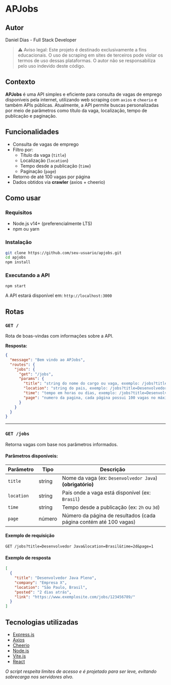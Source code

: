# APJobs
## Autor

Daniel Dias - Full Stack Developer

> ⚠️ Aviso legal: Este projeto é destinado exclusivamente a fins educacionais. O uso de scraping em sites de terceiros pode violar os termos de uso dessas plataformas. O autor não se responsabiliza pelo uso indevido deste código.

## Contexto

**APJobs** é uma API simples e eficiente para consulta de vagas de emprego disponíveis pela internet, utilizando web scraping com `axios` e `cheerio` e também APIs públicas. Atualmente, a API permite buscas personalizadas por meio de parâmetros como título da vaga, localização, tempo de publicação e paginação.

## Funcionalidades

- Consulta de vagas de emprego
- Filtro por:
  - Título da vaga (`title`)
  - Localização (`location`)
  - Tempo desde a publicação (`time`)
  - Paginação (`page`)
- Retorno de até 100 vagas por página
- Dados obtidos via **crawler** (axios + cheerio)

## Como usar

### Requisitos

- Node.js v14+ (preferencialmente LTS)
- npm ou yarn

### Instalação

```bash
git clone https://github.com/seu-usuario/apjobs.git
cd apjobs
npm install
```

### Executando a API

```bash
npm start
```

A API estará disponível em: `http://localhost:3000`

## Rotas

### `GET /`

Rota de boas-vindas com informações sobre a API.

**Resposta:**

```json
{
  "message": "Bem vindo ao APJobs",
  "routes": {
    "jobs": {
      "get": "/jobs",
      "params": {
        "title": "string do nome do cargo ou vaga, exemplo: /jobs?title=Desenvolvedor Java",
        "location": "string do pais, exemplo: /jobs?title=Desenvolvedor Java&location=Brasil",
        "time": "tempo em horas ou dias, exemplo: /jobs?title=Desenvolvedor Java&time=2h ou /jobs?title=Desenvolvedor Java&time=2d",
        "page": "numero da pagina, cada página possui 100 vagas no máximo, exemplo: /jobs?title=Desenvolvedor Java&page=1"
      }
    }
  }
}
```

---

### `GET /jobs`

Retorna vagas com base nos parâmetros informados.

#### Parâmetros disponíveis:

| Parâmetro | Tipo   | Descrição |
|----------|--------|-----------|
| `title`  | string | Nome da vaga (ex: `Desenvolvedor Java`) **(obrigatório)** |
| `location` | string | País onde a vaga está disponível (ex: `Brasil`) |
| `time` | string | Tempo desde a publicação (ex: `2h` ou `3d`) |
| `page` | número | Número da página de resultados (cada página contém até 100 vagas) |

#### Exemplo de requisição

```
GET /jobs?title=Desenvolvedor Java&location=Brasil&time=2d&page=1
```

#### Exemplo de resposta

```json
[
  {
    "title": "Desenvolvedor Java Pleno",
    "company": "Empresa X",
    "location": "São Paulo, Brasil",
    "posted": "2 dias atrás",
    "link": "https://www.exemplosite.com/jobs/123456789/"
  }
]
```

## Tecnologias utilizadas

- [Express.js](https://expressjs.com/)
- [Axios](https://axios-http.com/)
- [Cheerio](https://cheerio.js.org/)
- [Node.js](https://nodejs.org/)
- [Vite.js](https://vite.dev/)
- [React](https://react.dev/)

*O script respeita limites de acesso e é projetado para ser leve, evitando sobrecarga nos servidores alvo.*
